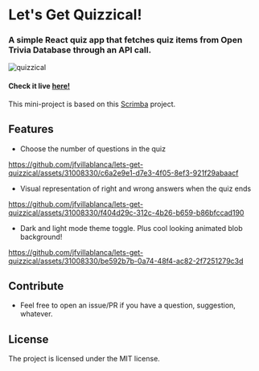 Let's Get Quizzical!
========

### A simple React quiz app that fetches quiz items from Open Trivia Database through an API call.
![quizzical](https://github.com/jfvillablanca/lets-get-quizzical/assets/31008330/9dd773d2-ef55-40c5-a422-5dfc9f27ca87)

#### Check it live [here!](https://jfvillablanca.github.io/lets-get-quizzical/)

This mini-project is based on this [Scrimba](https://scrimba.com/learn/learnreact/solo-project-pro-quizzical-co63f4a65ac316545d08e1674) project.

Features
--------

- Choose the number of questions in the quiz


https://github.com/jfvillablanca/lets-get-quizzical/assets/31008330/c6a2e9e1-d7e3-4f05-8ef3-921f29abaacf



- Visual representation of right and wrong answers when the quiz ends


https://github.com/jfvillablanca/lets-get-quizzical/assets/31008330/f404d29c-312c-4b26-b659-b86bfccad190



- Dark and light mode theme toggle. Plus cool looking animated blob background! 


https://github.com/jfvillablanca/lets-get-quizzical/assets/31008330/be592b7b-0a74-48f4-ac82-2f7251279c3d



Contribute
----------

- Feel free to open an issue/PR if you have a question, suggestion, whatever.

License
-------

The project is licensed under the MIT license.
